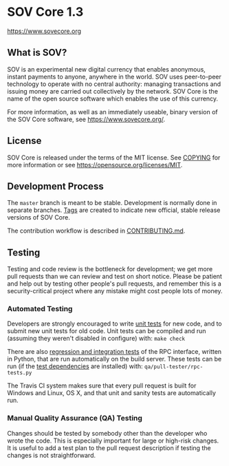 SOV Core 1.3
===============================


https://www.sovecore.org

What is SOV?
----------------

SOV is an experimental new digital currency that enables anonymous, instant
payments to anyone, anywhere in the world. SOV uses peer-to-peer technology
to operate with no central authority: managing transactions and issuing money
are carried out collectively by the network. SOV Core is the name of the open
source software which enables the use of this currency.

For more information, as well as an immediately useable, binary version of
the SOV Core software, see https://www.sovecore.org/.


License
-------

SOV Core is released under the terms of the MIT license. See [COPYING](COPYING) for more
information or see https://opensource.org/licenses/MIT.

Development Process
-------------------

The `master` branch is meant to be stable. Development is normally done in separate branches.
[Tags](https://github.com/SovCoinX/SovCoin/tags) are created to indicate new official,
stable release versions of SOV Core.

The contribution workflow is described in [CONTRIBUTING.md](CONTRIBUTING.md).

Testing
-------

Testing and code review is the bottleneck for development; we get more pull
requests than we can review and test on short notice. Please be patient and help out by testing
other people's pull requests, and remember this is a security-critical project where any mistake might cost people
lots of money.

### Automated Testing

Developers are strongly encouraged to write [unit tests](/doc/unit-tests.md) for new code, and to
submit new unit tests for old code. Unit tests can be compiled and run
(assuming they weren't disabled in configure) with: `make check`

There are also [regression and integration tests](/qa) of the RPC interface, written
in Python, that are run automatically on the build server.
These tests can be run (if the [test dependencies](/qa) are installed) with: `qa/pull-tester/rpc-tests.py`

The Travis CI system makes sure that every pull request is built for Windows
and Linux, OS X, and that unit and sanity tests are automatically run.

### Manual Quality Assurance (QA) Testing

Changes should be tested by somebody other than the developer who wrote the
code. This is especially important for large or high-risk changes. It is useful
to add a test plan to the pull request description if testing the changes is
not straightforward.
